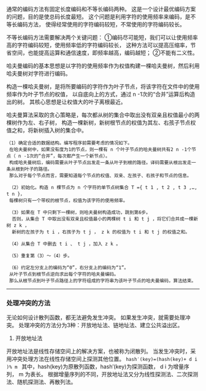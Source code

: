 通常的编码方法有固定长度编码和不等长编码两种。
这是一个设计最优编码方案的问题，目的是使总码长度最短。
这个问题是利用字符的使用频率来编码，是不等长编码方法，
使得经常使用的字符编码较短，不常使用的字符编码较长。

不等长编码方法需要解决两个关键问题：
①编码尽可能短，我们可以让使用频率高的字符编码较短，使用频率低的字符编码较长，
这种方法可以提高压缩率，节省空间，也能提高运算和通信速度，即频率越高，编码越短；
②不能有二义性。

哈夫曼编码的基本思想是以字符的使用频率作为权值构建一棵哈夫曼树，然后利用哈夫曼树对字符进行编码。

构造一棵哈夫曼树，是将所要编码的字符作为叶子节点，将该字符在文件中的使用频率作为叶子节点的权值，
以自底向上的方式，通过 n -1次的“合并”运算后构造出的树。
其核心思想是让权值大的叶子离根最近。

哈夫曼算法采取的贪心策略是，每次都从树的集合中取出没有双亲且权值最小的两棵树作为左、右子树，
构造一棵新树，新树根节点的权值为其左、右孩子节点权值之和，将新树插入树的集合中。

```
（1）确定合适的数据结构。编写程序前需要考虑的情况如下。
 在哈夫曼树中，如果没有度为1的节点，则一棵有 n 个叶子节点的哈夫曼树共有2 n -1个节点（ n -1次的“合并”，每次都产生一个新节点）。
 构成哈夫曼树后，编码需要从叶子节点出发走一条从叶子到根的路径。译码需要从根出发走一条从根到叶子的路径。
 那么对于每个节点而言，需要知道每个节点的权值、双亲、左孩子、右孩子和节点的信息。
 
 （2）初始化。构造 n 棵节点为 n 个字符的单节点树集合 T ={ t 1 , t 2 , t 3 ,…, t n }，
 每棵树只有一个带权的根节点，权值为该字符的使用频率。
 
 （3）如果在 T 中只剩下一棵树，则哈夫曼树构造成功，跳到第6步。
  否则，从集合 T 中取出没有双亲且权值最小的两棵树 t i 和 t j ，将它们合并成一棵新树 z k ，
  新树的左孩子为 t i ，右孩子为 t j ， z k 的权值为 t i 和 t j 的权值之和。
 
 （4）从集合 T 中删去 t i 、 t j ，加入 z k 。

 （5）重复第（3）～（4）步。

 （6）约定左分支上的编码为“0”，右分支上的编码为“1”。
 从叶子节点到根节点逆向求出每个字符的哈夫曼编码。
 那么从根节点到叶子节点路径上的字符组成的字符串为该叶子节点的哈夫曼编码，算法结束。
```

---

### 处理冲突的方法

无论如何设计散列函数，都无法避免发生冲突。
如果发生冲突，就需要处理冲突。
处理冲突的方法分为3种：开放地址法、链地址法、建立公共溢出区。

1. 开放地址法

开放地址法是线性存储空间上的解决方案，也被称为闭散列。
当发生冲突时，采用冲突处理方法在线性存储空间上探测其他位置。
`hash′(key)=(hash(key)+ d i )% m `
其中，hash(key)为原散列函数，hash′(key)为探测函数， d i 为增量序列， m 为表长。
根据增量序列的不同，开放地址法又分为线性探测法、二次探测法、随机探测法、再散列法。

